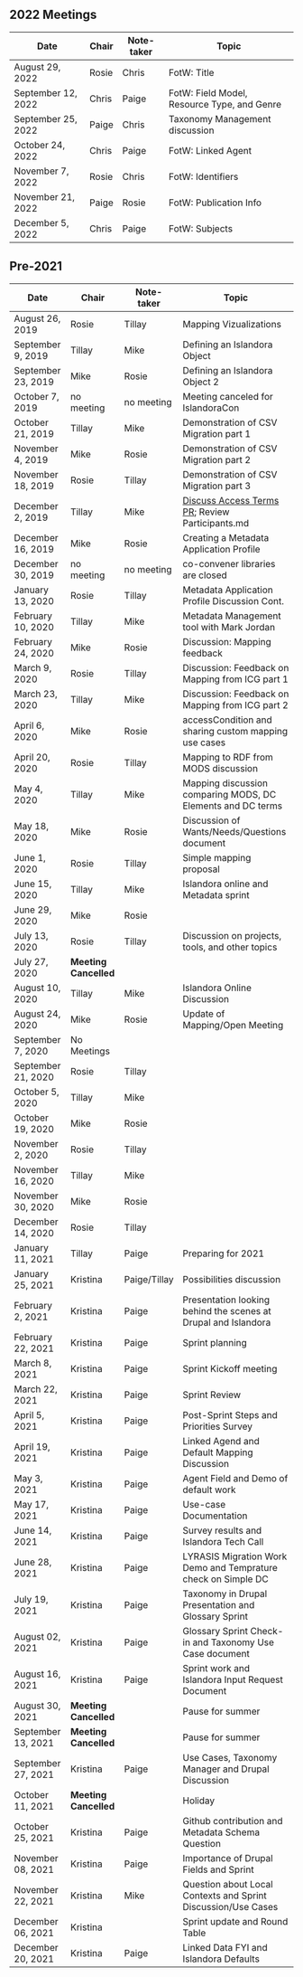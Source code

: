 
## 2022 Meetings

|Date | Chair | Note-taker | Topic |
|---|---|---|---|
|August 29, 2022|Rosie|Chris|FotW: Title|
|September 12, 2022|Chris|Paige|FotW: Field Model, Resource Type, and Genre|
|September 25, 2022|Paige|Chris|Taxonomy Management discussion|
|October 24, 2022|Chris|Paige|FotW: Linked Agent|
|November 7, 2022|Rosie|Chris|FotW: Identifiers|
|November 21, 2022|Paige|Rosie|FotW: Publication Info|
|December 5, 2022|Chris|Paige|FotW: Subjects|


## Pre-2021

|Date | Chair | Note-taker | Topic |
|---|---|---|---|
|August 26, 2019|Rosie|Tillay|Mapping Vizualizations|
|September 9, 2019|Tillay|Mike|Defining an Islandora Object|
|September 23, 2019|Mike|Rosie|Defining an Islandora Object 2|
|October 7, 2019|no meeting|no meeting|Meeting canceled for IslandoraCon|
|October 21, 2019|Tillay|Mike|Demonstration of CSV Migration part 1|
|November 4, 2019|Mike|Rosie|Demonstration of CSV Migration part 2|
|November 18, 2019|Rosie|Tillay|Demonstration of CSV Migration part 3|
|December 2, 2019|Tillay|Mike|[Discuss Access Terms PR](https://github.com/Islandora/controlled_access_terms/pull/35); Review Participants.md|
|December 16, 2019|Mike|Rosie|Creating a Metadata Application Profile|
|December 30, 2019|no meeting|no meeting|co-convener libraries are closed|
|January 13, 2020|Rosie|Tillay|Metadata Application Profile Discussion Cont.|
|February 10, 2020|Tillay|Mike|Metadata Management tool with Mark Jordan |
|February 24, 2020|Mike|Rosie|Discussion: Mapping feedback|
|March 9, 2020|Rosie|Tillay|Discussion: Feedback on Mapping from ICG part 1|
|March 23, 2020|Tillay|Mike|Discussion: Feedback on Mapping from ICG part 2|
|April 6, 2020|Mike|Rosie|accessCondition and sharing custom mapping use cases|
|April 20, 2020|Rosie|Tillay|Mapping to RDF from MODS discussion|
|May 4, 2020|Tillay|Mike|Mapping discussion comparing MODS, DC Elements and DC terms|
|May 18, 2020|Mike|Rosie|Discussion of Wants/Needs/Questions document|
|June 1, 2020|Rosie|Tillay|Simple mapping proposal|
|June 15, 2020|Tillay|Mike|Islandora online and Metadata sprint|
|June 29, 2020|Mike|Rosie||
|July 13, 2020|Rosie|Tillay|Discussion on projects, tools, and other topics|
|July 27, 2020|**Meeting Cancelled**|||
|August 10, 2020|Tillay|Mike|Islandora Online Discussion|
|August 24, 2020|Mike|Rosie|Update of Mapping/Open Meeting| 
|September 7, 2020|No Meetings||
|September 21, 2020|Rosie|Tillay||
|October 5, 2020|Tillay|Mike||
|October 19, 2020|Mike|Rosie|| 
|November 2, 2020|Rosie|Tillay||
|November 16, 2020|Tillay|Mike||
|November 30, 2020|Mike|Rosie|| 
|December 14, 2020|Rosie|Tillay||
|January 11, 2021|Tillay|Paige|Preparing for 2021|
|January 25, 2021|Kristina|Paige/Tillay|Possibilities discussion|
|February 2, 2021|Kristina|Paige|Presentation looking behind the scenes at Drupal and Islandora|
|February 22, 2021|Kristina|Paige|Sprint planning|
|March 8, 2021|Kristina|Paige|Sprint Kickoff meeting|
|March 22, 2021|Kristina|Paige|Sprint Review|
|April 5, 2021|Kristina|Paige|Post-Sprint Steps and Priorities Survey|
|April 19, 2021|Kristina|Paige|Linked Agend and Default Mapping Discussion|
|May 3, 2021|Kristina|Paige|Agent Field and Demo of default work|
|May 17, 2021|Kristina|Paige|Use-case Documentation|
|June 14, 2021|Kristina|Paige|Survey results and Islandora Tech Call|
|June 28, 2021|Kristina|Paige|LYRASIS Migration Work Demo and Temprature check on Simple DC|
|July 19, 2021|Kristina|Paige|Taxonomy in Drupal Presentation and Glossary Sprint|
|August 02, 2021|Kristina|Paige|Glossary Sprint Check-in and Taxonomy Use Case document|
|August 16, 2021|Kristina|Paige|Sprint work and Islandora Input Request Document|
|August 30, 2021|**Meeting Cancelled**||Pause for summer|
|September 13, 2021|**Meeting Cancelled**||Pause for summer|
|September 27, 2021|Kristina|Paige|Use Cases, Taxonomy Manager and Drupal Discussion|
|October 11, 2021|**Meeting Cancelled**||Holiday|
|October 25, 2021|Kristina|Paige|Github contribution and Metadata Schema Question|
|November 08, 2021|Kristina|Paige|Importance of Drupal Fields and Sprint|
|November 22, 2021|Kristina|Mike|Question about Local Contexts and Sprint Discussion/Use Cases|
|December 06, 2021|Kristina||Sprint update and Round Table|
|December 20, 2021|Kristina|Paige|Linked Data FYI and Islandora Defaults|


